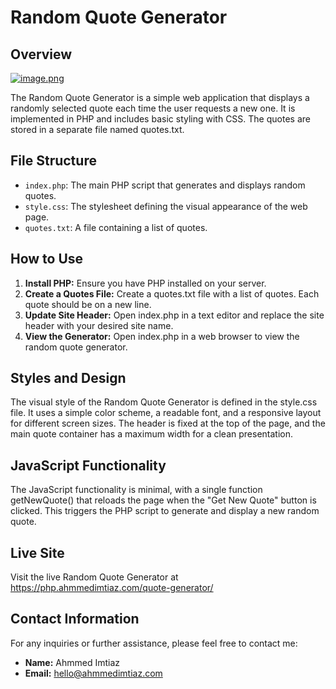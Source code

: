 # Random Quote Generator

## Overview

[![image.png](https://i.postimg.cc/nVsb9pq7/image.png)](https://postimg.cc/9zjNv38F)

The Random Quote Generator is a simple web application that displays a randomly selected quote each time the user requests a new one. It is implemented in PHP and includes basic styling with CSS. The quotes are stored in a separate file named quotes.txt.

## File Structure

- `index.php`: The main PHP script that generates and displays random quotes.
- `style.css`: The stylesheet defining the visual appearance of the web page.
- `quotes.txt`: A file containing a list of quotes.

## How to Use

1. **Install PHP:** Ensure you have PHP installed on your server.
2. **Create a Quotes File:** Create a quotes.txt file with a list of quotes. Each quote should be on a new line.
3. **Update Site Header:** Open index.php in a text editor and replace the site header with your desired site name.
4. **View the Generator:** Open index.php in a web browser to view the random quote generator.

## Styles and Design

The visual style of the Random Quote Generator is defined in the style.css file. It uses a simple color scheme, a readable font, and a responsive layout for different screen sizes. The header is fixed at the top of the page, and the main quote container has a maximum width for a clean presentation.

## JavaScript Functionality

The JavaScript functionality is minimal, with a single function getNewQuote() that reloads the page when the "Get New Quote" button is clicked. This triggers the PHP script to generate and display a new random quote.

## Live Site

Visit the live Random Quote Generator at https://php.ahmmedimtiaz.com/quote-generator/

## Contact Information

For any inquiries or further assistance, please feel free to contact me:

- **Name:** Ahmmed Imtiaz
- **Email:** hello@ahmmedimtiaz.com
